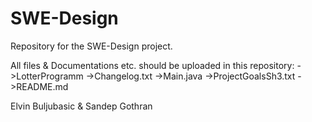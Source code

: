 # SWE-Design
Repository for the SWE-Design project.

All files & Documentations etc. should be uploaded in this repository:
->LotterProgramm
  ->Changelog.txt
  ->Main.java
->ProjectGoalsSh3.txt
->README.md


Elvin Buljubasic & Sandep Gothran

